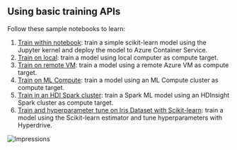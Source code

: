 ## Using basic training APIs

Follow these sample notebooks to learn:

1. [Train within notebook](train-within-notebook): train a simple scikit-learn model using the Jupyter kernel and deploy the model to Azure Container Service.
2. [Train on local](train-on-local): train a model using local computer as compute target.
3. [Train on remote VM](train-on-remote-vm): train a model using a remote Azure VM as compute target.
4. [Train on ML Compute](train-on-amlcompute): train a model using an ML Compute cluster as compute target.
5. [Train in an HDI Spark cluster](train-in-spark): train a Spark ML model using an HDInsight Spark cluster as compute target.
6. [Train and hyperparameter tune on Iris Dataset with Scikit-learn](train-hyperparameter-tune-deploy-with-sklearn): train a model using the Scikit-learn estimator and tune hyperparameters with Hyperdrive.

 ![Impressions](https://PixelServer20190423114238.azurewebsites.net/api/impressions/MachineLearningNotebooks/how-to-use-azureml/training/README.png)